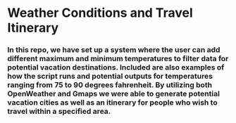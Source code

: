 # Weather Conditions and Travel Itinerary

### In this repo, we have set up a system where the user can add different maximum and minimum temperatures to filter data for potential vacation destinations. Included are also examples of how the script runs and potential outputs for temperatures ranging from 75 to 90 degrees fahrenheit. By utilizing both OpenWeather and Gmaps we were able to generate potential vacation cities as well as an itinerary for people who wish to travel within a specified area.
